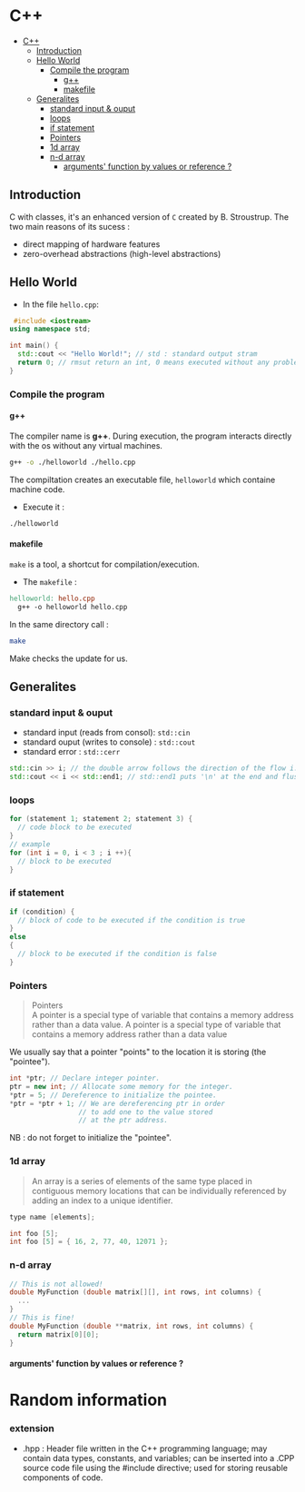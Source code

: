 # C++

- [C++](#c)
  - [Introduction](#introduction)
  - [Hello World](#hello-world)
    - [Compile the program](#compile-the-program)
      - [g++](#g)
      - [makefile](#makefile)
  - [Generalites](#generalites)
    - [standard input \& ouput](#standard-input--ouput)
    - [loops](#loops)
    - [if statement](#if-statement)
    - [Pointers](#pointers)
    - [1d array](#1d-array)
    - [n-d array](#n-d-array)
      - [arguments' function by values or reference ?](#arguments-function-by-values-or-reference-)

## Introduction

C with classes, it's an enhanced version of `C` created by B. Stroustrup. 
The two main reasons of its sucess : 
- direct mapping of hardware features
- zero-overhead abstractions (high-level abstractions)


## Hello World

- In the file `hello.cpp`: 
```cpp
 #include <iostream>
using namespace std;

int main() {
  std::cout << "Hello World!"; // std : standard output stram
  return 0; // rmsut return an int, 0 means executed without any problem
} 
```

### Compile the program 

#### g++

The compiler name is **g++**.
During execution, the program interacts directly with the os without any virtual machines. 

```bash
g++ -o ./helloworld ./hello.cpp
```

The compiltation creates an executable file, `helloworld` which containe machine code. 

- Execute it : 
```bash
./helloworld
```

#### makefile
`make` is a tool, a shortcut for compilation/execution. 

- The `makefile` : 
```makefile
helloworld: hello.cpp
  g++ -o helloworld hello.cpp
```
In the same directory call : 
```bash
make
```
Make checks the update for us. 


## Generalites

### standard input & ouput 
- standard input (reads from consol): `std::cin`
- standard ouput (writes to console) : `std::cout`
- standard error : `std::cerr`

```cpp
std::cin >> i; // the double arrow follows the direction of the flow i.e from the console TO the variable
std::cout << i << std::end1; // std::end1 puts '\n' at the end and flushes the stream
```


### loops  

```cpp
for (statement 1; statement 2; statement 3) {
  // code block to be executed
}
// example 
for (int i = 0, i < 3 ; i ++){
  // block to be executed
}
```


### if statement

```cpp
if (condition) {
  // block of code to be executed if the condition is true
}
else
{
  // block to be executed if the condition is false
}
```

### Pointers

> Pointers  
> A pointer is a special type of variable that contains a memory address rather than a data value. A pointer is a special type of variable that contains a memory address rather than a data value

We usually say that a pointer "points" to the location it is storing (the "pointee").

```cpp
int *ptr; // Declare integer pointer.
ptr = new int; // Allocate some memory for the integer.
*ptr = 5; // Dereference to initialize the pointee.
*ptr = *ptr + 1; // We are dereferencing ptr in order
                 // to add one to the value stored
                 // at the ptr address.
```

NB : do not forget to initialize the "pointee". 

### 1d array

> An array is a series of elements of the same type placed in contiguous memory locations that can be individually referenced by adding an index to a unique identifier.


```cpp
type name [elements];
```

```cpp
int foo [5];
int foo [5] = { 16, 2, 77, 40, 12071 };
```


### n-d array
```cpp
// This is not allowed!
double MyFunction (double matrix[][], int rows, int columns) {
  ...
}
// This is fine!
double MyFunction (double **matrix, int rows, int columns) {
  return matrix[0][0];
}
```



#### arguments' function by values or reference ?


# Random information
### extension
- .hpp : Header file written in the C++ programming language; may contain data types, constants, and variables; can be inserted into a .CPP source code file using the #include directive; used for storing reusable components of code.
